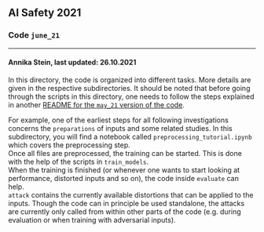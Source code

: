 ## AI Safety 2021
### Code `june_21`
---
#### Annika Stein, last updated: 26.10.2021

In this directory, the code is organized into different tasks. More details are given in the respective subdirectories. It should be noted that before going through the scripts in this directory, one needs to follow the steps explained in another [README for the `may_21` version of the code](../may_21/README.md).

For example, one of the earliest steps for all following investigations concerns the `preparations` of inputs and some related studies. In this subdirectory, you will find a notebook called `preprocessing_tutorial.ipynb` which covers the preprocessing step.<br>
Once all files are preprocessed, the training can be started. This is done with the help of the scripts in `train_models`.<br> 
When the training is finished (or whenever one wants to start looking at performance, distorted inputs and so on), the code inside `evaluate` can help.<br>
`attack` contains the currently available distortions that can be applied to the inputs. Though the code can in principle be used standalone, the attacks are currently only called from within other parts of the code (e.g. during evaluation or when training with adversarial inputs).